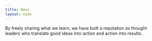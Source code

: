 ```yaml
---
title: News
layout: node
---
```

By freely sharing what we learn, we have built a reputation as thought leaders who translate good ideas into action and action into results.
